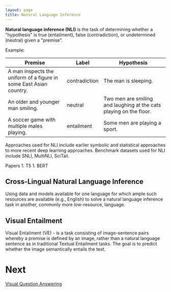 ```yaml
---
layout: page
title: Natural Language Inference
---
```


**Natural language inference (NLI)** is the task of determining whether a "hypothesis" is 
true (entailment), false (contradiction), or undetermined (neutral) given a "premise".

Example:

| Premise | Label | Hypothesis |
| --- | ---| --- |
| A man inspects the uniform of a figure in some East Asian country. | contradiction | The man is sleeping. |
| An older and younger man smiling. | neutral  | Two men are smiling and laughing at the cats playing on the floor. |
| A soccer game with multiple males playing. | entailment | Some men are playing a sport. |

Approaches used for NLI include earlier symbolic and statistical approaches to more recent deep learning approaches. Benchmark datasets used for NLI include SNLI, MultiNLI, SciTail.

Papers
    1. T5
    1. BERT

## Cross-Lingual Natural Language Inference
Using data and models available for one language for which ample such resources are available (e.g., English) to solve a natural language inference task in another, commonly more low-resource, language.

## Visual Entailment
Visual Entailment (VE) - is a task consisting of image-sentence pairs whereby a premise is defined by an image, rather than a natural language sentence as in traditional Textual Entailment tasks. The goal is to predict whether the image semantically entails the text.

# Next
[Visual Question Answering](survey/visualqa.md)